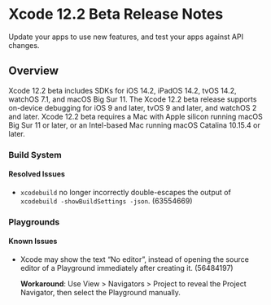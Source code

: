 # Xcode 12.2 Beta Release Notes

Update your apps to use new features, and test your apps against API changes.

## Overview

Xcode 12.2 beta includes SDKs for iOS 14.2, iPadOS 14.2, tvOS 14.2, watchOS 7.1, and macOS Big Sur 11. The Xcode 12.2 beta release supports on-device debugging for iOS 9 and later, tvOS 9 and later, and watchOS 2 and later. Xcode 12.2 beta requires a Mac with Apple silicon running macOS Big Sur 11 or later, or an Intel-based Mac running macOS Catalina 10.15.4 or later.

### Build System

#### Resolved Issues

*   `xcodebuild` no longer incorrectly double-escapes the output of `xcodebuild -showBuildSettings -json`. (63554669)

### Playgrounds

#### Known Issues

*   Xcode may show the text “No editor”, instead of opening the source editor of a Playground immediately after creating it. (56484197)

    **Workaround**: Use View > Navigators > Project to reveal the Project Navigator, then select the Playground manually.
